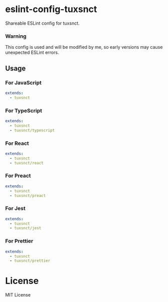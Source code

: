 # eslint-config-tuxsnct
Shareable ESLint config for tuxsnct.

### Warning
This config is used and will be modified by me, so early versions may cause unexpected ESLint errors.

## Usage

### For JavaScript
```yaml
extends:
  - tuxsnct
```

### For TypeScript
```yaml
extends:
  - tuxsnct
  - tuxsnct/typescript
```

### For React
```yaml
extends:
  - tuxsnct
  - tuxsnct/react
```

### For Preact
```yaml
extends:
  - tuxsnct
  - tuxsnct/preact
```

### For Jest
```yaml
extends:
  - tuxsnct
  - tuxsnct/jest
```

### For Prettier
```yaml
extends:
  - tuxsnct
  - tuxsnct/prettier
```

# License
MIT License
